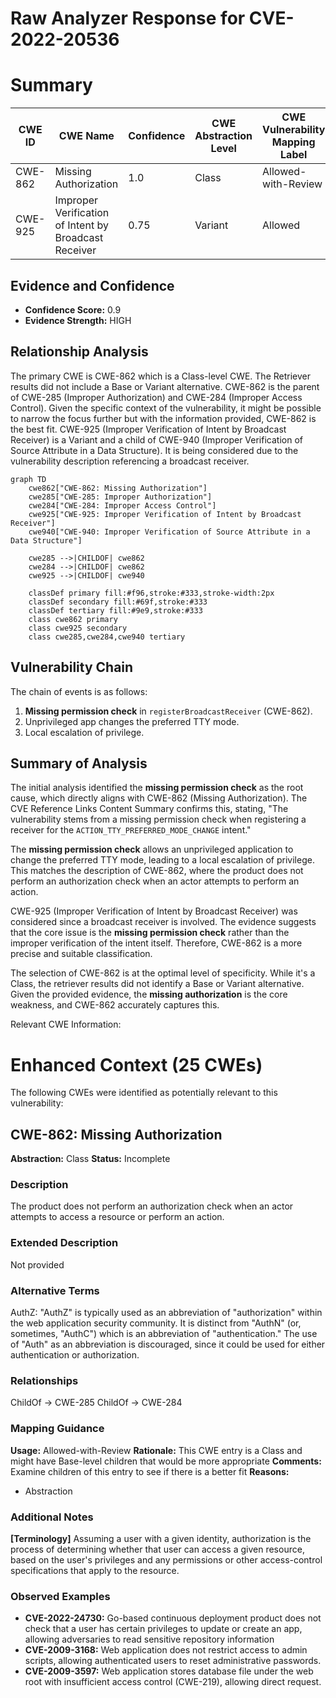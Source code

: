 # Raw Analyzer Response for CVE-2022-20536

# Summary
| CWE ID | CWE Name | Confidence | CWE Abstraction Level | CWE Vulnerability Mapping Label | CWE-Vulnerability Mapping Notes |
|---|---|---|---|---|---|
| CWE-862 | Missing Authorization | 1.0 | Class | Allowed-with-Review | Primary CWE |
| CWE-925 | Improper Verification of Intent by Broadcast Receiver | 0.75 | Variant | Allowed | Secondary Candidate |

## Evidence and Confidence

*   **Confidence Score:** 0.9
*   **Evidence Strength:** HIGH

## Relationship Analysis
The primary CWE is CWE-862 which is a Class-level CWE. The Retriever results did not include a Base or Variant alternative. CWE-862 is the parent of CWE-285 (Improper Authorization) and CWE-284 (Improper Access Control). Given the specific context of the vulnerability, it might be possible to narrow the focus further but with the information provided, CWE-862 is the best fit. CWE-925 (Improper Verification of Intent by Broadcast Receiver) is a Variant and a child of CWE-940 (Improper Verification of Source Attribute in a Data Structure). It is being considered due to the vulnerability description referencing a broadcast receiver.

```mermaid
graph TD
    cwe862["CWE-862: Missing Authorization"]
    cwe285["CWE-285: Improper Authorization"]
    cwe284["CWE-284: Improper Access Control"]
    cwe925["CWE-925: Improper Verification of Intent by Broadcast Receiver"]
    cwe940["CWE-940: Improper Verification of Source Attribute in a Data Structure"]

    cwe285 -->|CHILDOF| cwe862
    cwe284 -->|CHILDOF| cwe862
    cwe925 -->|CHILDOF| cwe940
    
    classDef primary fill:#f96,stroke:#333,stroke-width:2px
    classDef secondary fill:#69f,stroke:#333
    classDef tertiary fill:#9e9,stroke:#333
    class cwe862 primary
    class cwe925 secondary
    class cwe285,cwe284,cwe940 tertiary
```

## Vulnerability Chain
The chain of events is as follows:
1.  **Missing permission check** in `registerBroadcastReceiver` (CWE-862).
2.  Unprivileged app changes the preferred TTY mode.
3.  Local escalation of privilege.

## Summary of Analysis
The initial analysis identified the **missing permission check** as the root cause, which directly aligns with CWE-862 (Missing Authorization). The CVE Reference Links Content Summary confirms this, stating, "The vulnerability stems from a missing permission check when registering a receiver for the `ACTION_TTY_PREFERRED_MODE_CHANGE` intent."

The **missing permission check** allows an unprivileged application to change the preferred TTY mode, leading to a local escalation of privilege. This matches the description of CWE-862, where the product does not perform an authorization check when an actor attempts to perform an action.

CWE-925 (Improper Verification of Intent by Broadcast Receiver) was considered since a broadcast receiver is involved. The evidence suggests that the core issue is the **missing permission check** rather than the improper verification of the intent itself. Therefore, CWE-862 is a more precise and suitable classification.

The selection of CWE-862 is at the optimal level of specificity. While it's a Class, the retriever results did not identify a Base or Variant alternative. Given the provided evidence, the **missing authorization** is the core weakness, and CWE-862 accurately captures this.

Relevant CWE Information:

# Enhanced Context (25 CWEs)
The following CWEs were identified as potentially relevant to this vulnerability:

## CWE-862: Missing Authorization
**Abstraction:** Class
**Status:** Incomplete

### Description
The product does not perform an authorization check when an actor attempts to access a resource or perform an action.

### Extended Description
Not provided

### Alternative Terms
AuthZ: "AuthZ" is typically used as an abbreviation of "authorization" within the web application security community. It is distinct from "AuthN" (or, sometimes, "AuthC") which is an abbreviation of "authentication." The use of "Auth" as an abbreviation is discouraged, since it could be used for either authentication or authorization.

### Relationships
ChildOf -> CWE-285
ChildOf -> CWE-284

### Mapping Guidance
**Usage:** Allowed-with-Review
**Rationale:** This CWE entry is a Class and might have Base-level children that would be more appropriate
**Comments:** Examine children of this entry to see if there is a better fit
**Reasons:**
- Abstraction

### Additional Notes
**[Terminology]** Assuming a user with a given identity, authorization is the process of determining whether that user can access a given resource, based on the user's privileges and any permissions or other access-control specifications that apply to the resource.

### Observed Examples
- **CVE-2022-24730:** Go-based continuous deployment product does not check that a user has certain privileges to update or create an app, allowing adversaries to read sensitive repository information
- **CVE-2009-3168:** Web application does not restrict access to admin scripts, allowing authenticated users to reset administrative passwords.
- **CVE-2009-3597:** Web application stores database file under the web root with insufficient access control (CWE-219), allowing direct request.